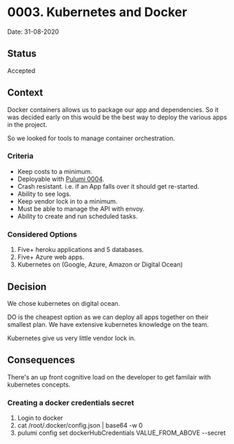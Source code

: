 # 0003. Kubernetes and Docker

Date: 31-08-2020

## Status

Accepted

## Context

Docker containers allows us to package our app and dependencies. So it was decided early on this would be the best way to deploy the various apps in the project.

So we looked for tools to manage container orchestration. 

### Criteria

* Keep costs to a minimum.
* Deployable with [Pulumi 0004](0004-pulumi-infratructure-as-code.md).
* Crash resistant. i.e. if an App falls over it should get re-started.
* Ability to see logs.
* Keep vendor lock in to a minimum.
* Must be able to manage the API with envoy.
* Ability to create and run scheduled tasks.

### Considered Options

1. Five+ heroku applications and 5 databases.
1. Five+ Azure web apps.
1. Kubernetes on (Google, Azure, Amazon or Digital Ocean)

## Decision

We chose kubernetes on digital ocean.

DO is the cheapest option as we can deploy all apps together on their smallest plan. We have extensive kubernetes knowledge on the team.

Kubernetes give us very little vendor lock in.

## Consequences

There's an up front cognitive load on the developer to get familair with kubernetes concepts.

### Creating a docker credentials secret

1. Login to docker
1. cat /root/.docker/config.json | base64 -w 0
1. pulumi config set dockerHubCredentials VALUE_FROM_ABOVE --secret